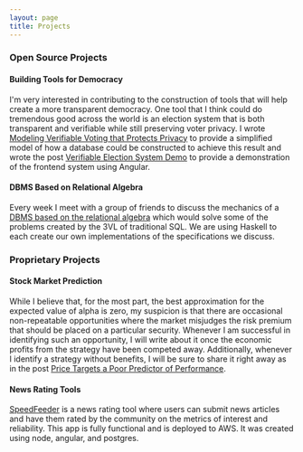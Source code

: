 ```yaml
---
layout: page
title: Projects
---
```


### Open Source Projects

#### Building Tools for Democracy
I'm very interested in contributing to the construction of tools that will help create a more transparent democracy. One tool that I think could do tremendous good across the world is an election system that is both transparent and verifiable while still preserving voter privacy. I wrote [Modeling Verifiable Voting that Protects Privacy](http://jonathanmann.github.io/2015/08/29/transparent-verifialbe-private-elections/) to provide a simplified model of how a database could be constructed to achieve this result and wrote the post [Verifiable Election System Demo](http://jonathanmann.github.io/2015/10/02/election-system-frontend/) to provide a demonstration of the frontend system using Angular.

#### DBMS Based on Relational Algebra
Every week I meet with a group of friends to discuss the mechanics of a [DBMS based on the relational algebra](https://github.com/agentm/project-m36) which would solve some of the problems created by the 3VL of traditional SQL. We are using Haskell to each create our own implementations of the specifications we discuss.


### Proprietary Projects

#### Stock Market Prediction
While I believe that, for the most part, the best approximation for the expected value of alpha is zero, my suspicion is that there are occasional non-repeatable opportunities where the market misjudges the risk premium that should be placed on a particular security. Whenever I am successful in identifying such an opportunity, I will write about it once the economic profits from the strategy have been competed away. Additionally, whenever I identify a strategy without benefits, I will be sure to share it right away as in the post [Price Targets a Poor Predictor of Performance](http://jonathanmann.github.io/2015/07/13/price-targets-poor-predictor/).

#### News Rating Tools
[SpeedFeeder](http://speedfeeder.com/#/) is a news rating tool where users can submit news articles and have them rated by the community on the metrics of interest and reliability. This app is fully functional and is deployed to AWS. It was created using node, angular, and postgres.
